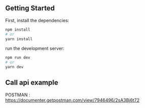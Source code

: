 ## Getting Started

First, install the dependencies:

```bash
npm install
# or
yarn install
```


run the development server:

```bash
npm run dev
# or
yarn dev
```

## Call api example

POSTMAN : https://documenter.getpostman.com/view/7946496/2sA3Bj6t72
